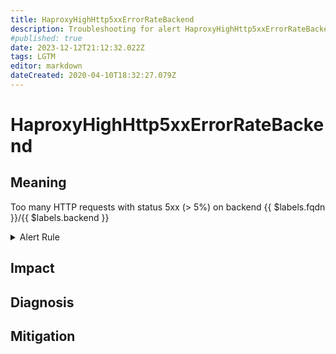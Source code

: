 ```yaml
---
title: HaproxyHighHttp5xxErrorRateBackend
description: Troubleshooting for alert HaproxyHighHttp5xxErrorRateBackend
#published: true
date: 2023-12-12T21:12:32.022Z
tags: LGTM
editor: markdown
dateCreated: 2020-04-10T18:32:27.079Z
---
```


# HaproxyHighHttp5xxErrorRateBackend

## Meaning
[//]: # "Short paragraph that explains what the alert means"
Too many HTTP requests with status 5xx (> 5%) on backend {{ $labels.fqdn }}/{{ $labels.backend }}

<details>
  <summary>Alert Rule</summary>

  ```yaml
alert: HaproxyHighHttp5xxErrorRateBackend
expr: ((sum by (proxy) (rate(haproxy_server_http_responses_total{code="5xx"}[1m])) / sum by (proxy) (rate(haproxy_server_http_responses_total[1m]))) * 100) > 5
for: 1m
labels:
    severity: critical
annotations:
    summary: HAProxy high HTTP 5xx error rate backend (instance {{ $labels.instance }})
    description: |-
        Too many HTTP requests with status 5xx (> 5%) on backend {{ $labels.fqdn }}/{{ $labels.backend }}
          VALUE = {{ $value }}
          LABELS = {{ $labels }}
    runbook: https://github.com/srerun/prometheus-alerts/content/runbooks/HaproxyHighHttp5xxErrorRateBackend

  ```
</details>


## Impact
[//]: # "What could / will happen if the alert is not addressed"



## Diagnosis
[//]: # "Steps to take to identify the cause of the problem"



## Mitigation
[//]: # "The steps necessary to resolve the alert"
